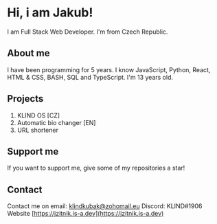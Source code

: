 # Hi, i am Jakub!
I am Full Stack Web Developer.
I'm from Czech Republic.
## About me
I have been programming for 5 years. I know JavaScript, Python, React, HTML & CSS, BASH, SQL and TypeScript. I'm 13 years old.
## Projects
1. KLIND OS [CZ]
2. Automatic bio changer [EN]
3. URL shortener
## Support me
If you want to support me, give some of my repositories a star!
## Contact
Contact me on email: klindkubak@zohomail.eu
Discord: KLIND#1906
Website [https://jzitnik.is-a.dev](https://jzitnik.is-a.dev)
